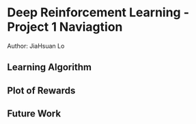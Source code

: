 # Deep Reinforcement Learning - Project 1 Naviagtion

Author: JiaHsuan Lo

## Learning Algorithm

## Plot of Rewards

## Future Work